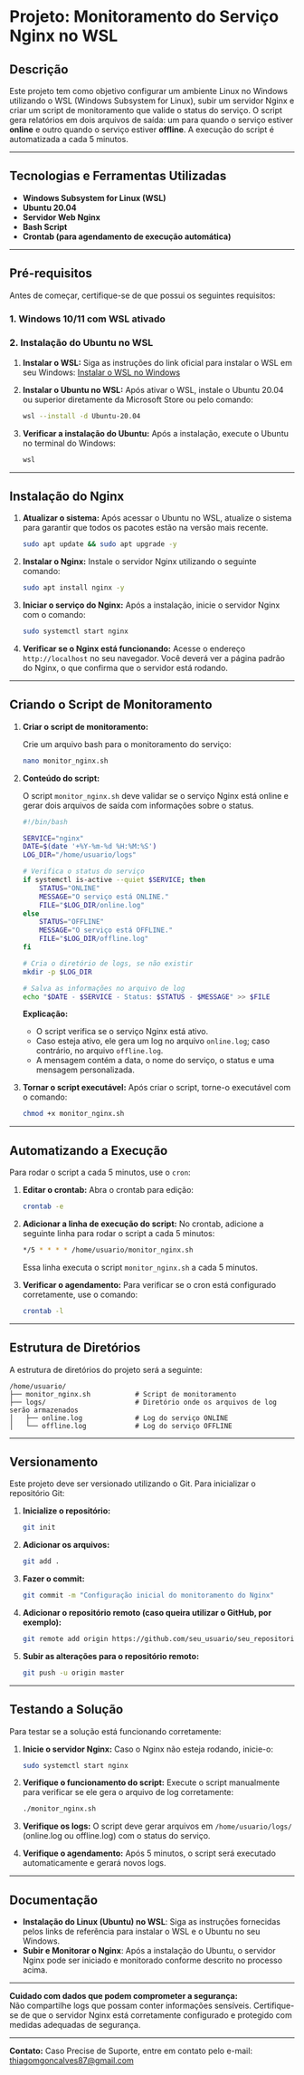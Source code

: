
# Projeto: Monitoramento do Serviço Nginx no WSL

## Descrição
Este projeto tem como objetivo configurar um ambiente Linux no Windows utilizando o WSL (Windows Subsystem for Linux), subir um servidor Nginx e criar um script de monitoramento que valide o status do serviço. O script gera relatórios em dois arquivos de saída: um para quando o serviço estiver **online** e outro quando o serviço estiver **offline**. A execução do script é automatizada a cada 5 minutos.

---

## Tecnologias e Ferramentas Utilizadas
- **Windows Subsystem for Linux (WSL)**
- **Ubuntu 20.04**
- **Servidor Web Nginx**
- **Bash Script**
- **Crontab (para agendamento de execução automática)**

---

## Pré-requisitos

Antes de começar, certifique-se de que possui os seguintes requisitos:

### 1. Windows 10/11 com WSL ativado

### 2. Instalação do Ubuntu no WSL

1. **Instalar o WSL:**
   Siga as instruções do link oficial para instalar o WSL em seu Windows:
   [Instalar o WSL no Windows](https://learn.microsoft.com/pt-br/windows/wsl/install)

2. **Instalar o Ubuntu no WSL:**
   Após ativar o WSL, instale o Ubuntu 20.04 ou superior diretamente da Microsoft Store ou pelo comando:
   ```bash
   wsl --install -d Ubuntu-20.04
   ```

3. **Verificar a instalação do Ubuntu:**
   Após a instalação, execute o Ubuntu no terminal do Windows:
   ```bash
   wsl
   ```

---

## Instalação do Nginx

1. **Atualizar o sistema:**
   Após acessar o Ubuntu no WSL, atualize o sistema para garantir que todos os pacotes estão na versão mais recente.
   ```bash
   sudo apt update && sudo apt upgrade -y
   ```

2. **Instalar o Nginx:**
   Instale o servidor Nginx utilizando o seguinte comando:
   ```bash
   sudo apt install nginx -y
   ```

3. **Iniciar o serviço do Nginx:**
   Após a instalação, inicie o servidor Nginx com o comando:
   ```bash
   sudo systemctl start nginx
   ```

4. **Verificar se o Nginx está funcionando:**
   Acesse o endereço `http://localhost` no seu navegador. Você deverá ver a página padrão do Nginx, o que confirma que o servidor está rodando.

---

## Criando o Script de Monitoramento

1. **Criar o script de monitoramento:**

   Crie um arquivo bash para o monitoramento do serviço:
   ```bash
   nano monitor_nginx.sh
   ```

2. **Conteúdo do script:**

   O script `monitor_nginx.sh` deve validar se o serviço Nginx está online e gerar dois arquivos de saída com informações sobre o status.

   ```bash
   #!/bin/bash
   
   SERVICE="nginx"
   DATE=$(date '+%Y-%m-%d %H:%M:%S')
   LOG_DIR="/home/usuario/logs"
   
   # Verifica o status do serviço
   if systemctl is-active --quiet $SERVICE; then
       STATUS="ONLINE"
       MESSAGE="O serviço está ONLINE."
       FILE="$LOG_DIR/online.log"
   else
       STATUS="OFFLINE"
       MESSAGE="O serviço está OFFLINE."
       FILE="$LOG_DIR/offline.log"
   fi

   # Cria o diretório de logs, se não existir
   mkdir -p $LOG_DIR

   # Salva as informações no arquivo de log
   echo "$DATE - $SERVICE - Status: $STATUS - $MESSAGE" >> $FILE
   ```

   **Explicação:**
   - O script verifica se o serviço Nginx está ativo.
   - Caso esteja ativo, ele gera um log no arquivo `online.log`; caso contrário, no arquivo `offline.log`.
   - A mensagem contém a data, o nome do serviço, o status e uma mensagem personalizada.

3. **Tornar o script executável:**
   Após criar o script, torne-o executável com o comando:
   ```bash
   chmod +x monitor_nginx.sh
   ```

---

## Automatizando a Execução

Para rodar o script a cada 5 minutos, use o `cron`:

1. **Editar o crontab:**
   Abra o crontab para edição:
   ```bash
   crontab -e
   ```

2. **Adicionar a linha de execução do script:**
   No crontab, adicione a seguinte linha para rodar o script a cada 5 minutos:
   ```bash
   */5 * * * * /home/usuario/monitor_nginx.sh
   ```

   Essa linha executa o script `monitor_nginx.sh` a cada 5 minutos.

3. **Verificar o agendamento:**
   Para verificar se o cron está configurado corretamente, use o comando:
   ```bash
   crontab -l
   ```

---

## Estrutura de Diretórios

A estrutura de diretórios do projeto será a seguinte:

```
/home/usuario/
├── monitor_nginx.sh           # Script de monitoramento
├── logs/                      # Diretório onde os arquivos de log serão armazenados
│   ├── online.log             # Log do serviço ONLINE
│   └── offline.log            # Log do serviço OFFLINE
```

---

## Versionamento

Este projeto deve ser versionado utilizando o Git. Para inicializar o repositório Git:

1. **Inicialize o repositório:**
   ```bash
   git init
   ```

2. **Adicionar os arquivos:**
   ```bash
   git add .
   ```

3. **Fazer o commit:**
   ```bash
   git commit -m "Configuração inicial do monitoramento do Nginx"
   ```

4. **Adicionar o repositório remoto (caso queira utilizar o GitHub, por exemplo):**
   ```bash
   git remote add origin https://github.com/seu_usuario/seu_repositorio.git
   ```

5. **Subir as alterações para o repositório remoto:**
   ```bash
   git push -u origin master
   ```

---

## Testando a Solução

Para testar se a solução está funcionando corretamente:

1. **Inicie o servidor Nginx:**
   Caso o Nginx não esteja rodando, inicie-o:
   ```bash
   sudo systemctl start nginx
   ```

2. **Verifique o funcionamento do script:**
   Execute o script manualmente para verificar se ele gera o arquivo de log corretamente:
   ```bash
   ./monitor_nginx.sh
   ```

3. **Verifique os logs:**
   O script deve gerar arquivos em `/home/usuario/logs/` (online.log ou offline.log) com o status do serviço.

4. **Verifique o agendamento:**
   Após 5 minutos, o script será executado automaticamente e gerará novos logs.

---

## Documentação

- **Instalação do Linux (Ubuntu) no WSL**: Siga as instruções fornecidas pelos links de referência para instalar o WSL e o Ubuntu no seu Windows.
- **Subir e Monitorar o Nginx**: Após a instalação do Ubuntu, o servidor Nginx pode ser iniciado e monitorado conforme descrito no processo acima.

---

**Cuidado com dados que podem comprometer a segurança:**  
Não compartilhe logs que possam conter informações sensíveis. Certifique-se de que o servidor Nginx está corretamente configurado e protegido com medidas adequadas de segurança.

---

**Contato:**
Caso Precise de Suporte, entre em contato pelo e-mail: thiagomgoncalves87@gmail.com
